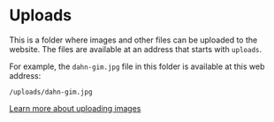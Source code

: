 
# Uploads

This is a folder where images and other files can be uploaded to the website. The files are available at an address that starts with `uploads`.

For example, the `dahn-gim.jpg` file in this folder is available at this web address:

```
/uploads/dahn-gim.jpg
```

[Learn more about uploading images](https://github.com/jimthoburn/artsamo#how-to-add-an-image)
